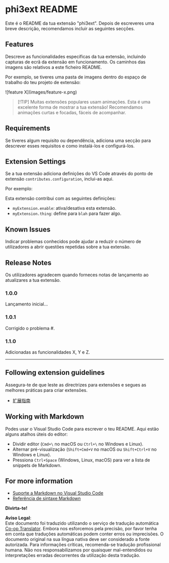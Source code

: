 <!--
CO_OP_TRANSLATOR_METADATA:
{
  "original_hash": "be0b2937160c486180ded27e4f14adeb",
  "translation_date": "2025-07-16T16:53:33+00:00",
  "source_file": "code/07.Lab/01/Apple/phi3ext/README.md",
  "language_code": "pt"
}
-->
# phi3ext README

Este é o README da tua extensão "phi3ext". Depois de escreveres uma breve descrição, recomendamos incluir as seguintes secções.

## Features

Descreve as funcionalidades específicas da tua extensão, incluindo capturas de ecrã da extensão em funcionamento. Os caminhos das imagens são relativos a este ficheiro README.

Por exemplo, se tiveres uma pasta de imagens dentro do espaço de trabalho do teu projeto de extensão:

\!\[feature X\]\(images/feature-x.png\)

> [!TIP] Muitas extensões populares usam animações. Esta é uma excelente forma de mostrar a tua extensão! Recomendamos animações curtas e focadas, fáceis de acompanhar.

## Requirements

Se tiveres algum requisito ou dependência, adiciona uma secção para descrever esses requisitos e como instalá-los e configurá-los.

## Extension Settings

Se a tua extensão adiciona definições do VS Code através do ponto de extensão `contributes.configuration`, inclui-as aqui.

Por exemplo:

Esta extensão contribui com as seguintes definições:

* `myExtension.enable`: ativa/desativa esta extensão.
* `myExtension.thing`: define para `blah` para fazer algo.

## Known Issues

Indicar problemas conhecidos pode ajudar a reduzir o número de utilizadores a abrir questões repetidas sobre a tua extensão.

## Release Notes

Os utilizadores agradecem quando forneces notas de lançamento ao atualizares a tua extensão.

### 1.0.0

Lançamento inicial...

### 1.0.1

Corrigido o problema #.

### 1.1.0

Adicionadas as funcionalidades X, Y e Z.

---

## Following extension guidelines

Assegura-te de que leste as directrizes para extensões e segues as melhores práticas para criar extensões.

* [扩展指南](https://code.visualstudio.com/api/references/extension-guidelines?WT.mc_id=aiml-137032-kinfeylo)

## Working with Markdown

Podes usar o Visual Studio Code para escrever o teu README. Aqui estão alguns atalhos úteis do editor:

* Dividir editor (`Cmd+\` no macOS ou `Ctrl+\` no Windows e Linux).
* Alternar pré-visualização (`Shift+Cmd+V` no macOS ou `Shift+Ctrl+V` no Windows e Linux).
* Pressiona `Ctrl+Space` (Windows, Linux, macOS) para ver a lista de snippets de Markdown.

## For more information

* [Suporte a Markdown no Visual Studio Code](http://code.visualstudio.com/docs/languages/markdown?WT.mc_id=aiml-137032-kinfeylo)
* [Referência de sintaxe Markdown](https://help.github.com/articles/markdown-basics/)

**Divirta-te!**

**Aviso Legal**:  
Este documento foi traduzido utilizando o serviço de tradução automática [Co-op Translator](https://github.com/Azure/co-op-translator). Embora nos esforcemos pela precisão, por favor tenha em conta que traduções automáticas podem conter erros ou imprecisões. O documento original na sua língua nativa deve ser considerado a fonte autorizada. Para informações críticas, recomenda-se tradução profissional humana. Não nos responsabilizamos por quaisquer mal-entendidos ou interpretações erradas decorrentes da utilização desta tradução.
